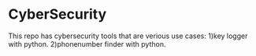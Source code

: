 # CyberSecurity

This repo has cybersecurity tools that are verious use cases:
1)key logger with python.
2)phonenumber finder with python.
